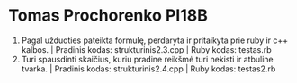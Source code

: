 # Tomas Prochorenko PI18B
1. Pagal užduoties pateikta formulę, perdaryta ir pritaikyta prie ruby ir c++ kalbos. | Pradinis kodas: strukturinis2.3.cpp | Ruby kodas: testas.rb
2. Turi spausdinti skaičius, kuriu pradine reikšmė turi nekisti ir atbuline tvarka. | Pradinis kodas: strukturinis2.4.cpp | Ruby kodas: testas2.rb
